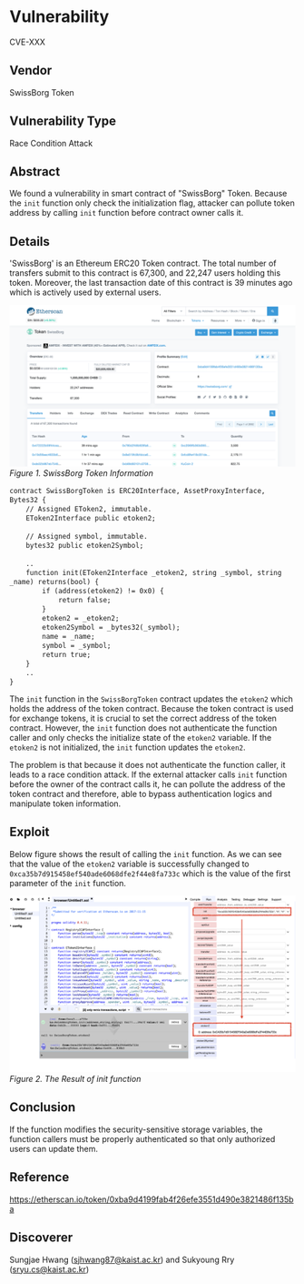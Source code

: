 # Vulnerability
CVE-XXX

## Vendor
SwissBorg Token

## Vulnerability Type
Race Condition Attack

## Abstract
We found a vulnerability in smart contract of "SwissBorg" Token.
Because the `init` function only check the initialization flag, attacker can pollute token address by calling `init` function before contract owner calls it.

## Details
'SwissBorg' is an Ethereum ERC20 Token contract. The total number of transfers submit to this contract is 67,300, and 22,247 users holding this token.
Moreover, the last transaction date of this contract is 39 minutes ago which is actively used by external users.

![](./img/vis_05_1.png)
  *Figure 1. SwissBorg Token Information*


```
contract SwissBorgToken is ERC20Interface, AssetProxyInterface, Bytes32 {
    // Assigned EToken2, immutable.
    EToken2Interface public etoken2;

    // Assigned symbol, immutable.
    bytes32 public etoken2Symbol;

    ..
    function init(EToken2Interface _etoken2, string _symbol, string _name) returns(bool) {
        if (address(etoken2) != 0x0) {
            return false;
        }
        etoken2 = _etoken2;
        etoken2Symbol = _bytes32(_symbol);
        name = _name;
        symbol = _symbol;
        return true;
    }
    ..
}
```

The `init` function in the `SwissBorgToken` contract updates the `etoken2` which holds the address of the token contract.
Because the token contract is used for exchange tokens, it is crucial to set the correct address of the token contract.
However, the `init` function does not authenticate the function caller and only checks the initialize state of the `etoken2` variable. If the `etoken2` is not initialized, the `init` function updates the `etoken2`.

The problem is that because it does not authenticate the function caller, it leads to a race condition attack.
If the external attacker calls `init` function before the owner of the contract calls it, he can pollute the address of the token contract and therefore, able to bypass authentication logics and manipulate token information.

## Exploit
Below figure shows the result of calling the `init` function.
As we can see that the value of the `etoken2` variable is successfully changed to `0xca35b7d915458ef540ade6068dfe2f44e8fa733c` which is the value of the first parameter of the `init` function.

  ![](./img/vis_05_2.png)
  *Figure 2. The Result of init function*

## Conclusion
If the function modifies the security-sensitive storage variables, the function callers must be properly authenticated so that only authorized users can update them.

## Reference
https://etherscan.io/token/0xba9d4199fab4f26efe3551d490e3821486f135ba


## Discoverer
Sungjae Hwang (sjhwang87@kaist.ac.kr) and Sukyoung Rry (sryu.cs@kaist.ac.kr)
